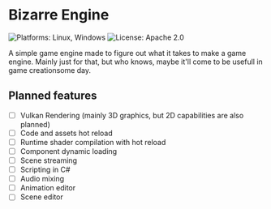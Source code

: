 # Bizarre Engine
![Platforms: Linux, Windows](https://img.shields.io/badge/Platforms-Linux%20%7C%20Windows-blueviolet?style=flat-square) 
![License: Apache 2.0](https://img.shields.io/badge/License-Apache%202.0-blueviolet?style=flat-square)

A simple game engine made to figure out what it takes to make a game engine. Mainly just for that, but who knows, maybe it'll come to be usefull in game creationsome day.

## Planned features
- [ ] Vulkan Rendering (mainly 3D graphics, but 2D capabilities are also planned)  
- [ ] Code and assets hot reload  
- [ ] Runtime shader compilation with hot reload  
- [ ] Component dynamic loading  
- [ ] Scene streaming  
- [ ] Scripting in C#  
- [ ] Audio mixing  
- [ ] Animation editor  
- [ ] Scene editor  
